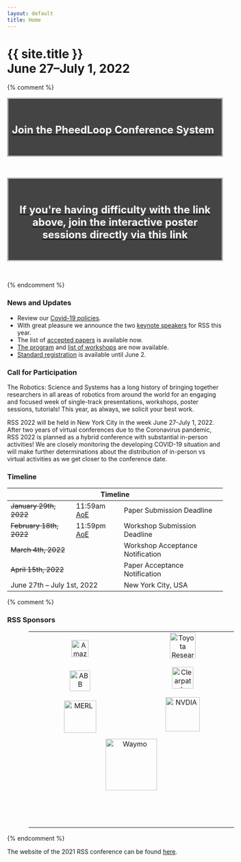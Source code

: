 ```yaml
---
layout: default
title: Home
---
```

<h1 class="page-title">{{ site.title }}<br>
June 27&ndash;July 1, 2022</h1>



{% comment %}
<center>
<table width="100%" style="border: solid #aaa 3px; background:#444;">
<tr><td>
<br />
<h2><b><center><a href="https://pheedloop.com/rss2021/virtual/"><span style="color: #fff">Join the PheedLoop Conference System</span></a></center></b></h2>
<br />
</td></tr>
</table>
</center>
<br>

<center>
<table width="100%" style="border: solid #aaa 3px; background:#444;">
<tr><td>
<br />
<h2><b><center><a href="https://gather.town/invite?token=XEJwMZnl"><span style="color: #fff">
If you're having difficulty with the link above, 
join the interactive poster sessions directly via this link</span></a></center></b></h2>
<br />
</td></tr>
</table>
</center>
<br>




<center>
<div id="player"></div>
</center>

<script>

// 2. This code loads the IFrame Player API code asynchronously.
var tag = document.createElement('script');

tag.src = "https://www.youtube.com/iframe_api";
var firstScriptTag = document.getElementsByTagName('script')[0];
firstScriptTag.parentNode.insertBefore(tag, firstScriptTag);

// 3. This function creates an <iframe> (and YouTube player)
//    after the API code downloads.
var player;
function onYouTubeIframeAPIReady() {
    player = new YT.Player('player', {
        height: '390',
        width: '640',
        playerVars: {
            'autoplay': 0
        },
        videoId: 'QiHMAYQ_iz0',
        events: {
            'onReady': onPlayerReady
        }
    });
}

// 4. The API will call this function when the video player is ready.
function onPlayerReady(event) {
    //player.setPlaybackRate(1.0);
    //event.target.playVideo();
}

</script>

{% endcomment %}





### News and Updates
* Review our [Covid-19 policies](attending/covid/).
* With great pleasure we announce the two [keynote speakers](program/keynote/) for RSS this year.
* The list of [accepted papers](program/papers/) is available now.
* [The program](program/overview/) and [list of workshops](program/workshops/) are now available.
* [Standard registration](attending/registration/) is available until June 2.


### Call for Participation
The Robotics: Science and Systems has a long history of bringing together
researchers in all areas of robotics from around the world for an engaging and
focused week of single-track presentations, workshops, poster sessions,
tutorials! This year, as always, we solicit your best work.

RSS 2022 will be held in New York City in the week June 27-July 1, 2022.  After two years of virtual conferences due to the Coronavirus pandemic, RSS 2022 is planned as a hybrid conference with substantial in-person activities! We are closely monitoring the developing COVID-19 situation and will make further determinations about the distribution of in-person vs virtual activities as we get closer to the conference date.


### Timeline

<table class="table">
    <thead>
      <tr>
        <th colspan="3">Timeline</th>
      </tr>
    </thead>
    <tbody>
      <tr>
        <td><strike>January 29th, 2022</strike></td>
        <td>11:59am <a href="https://time.is/Anywhere_on_Earth">AoE</a></td>
        <td>Paper Submission Deadline</td>
      </tr>
      <tr>
        <td><strike>February 18th, 2022</strike></td>
        <td>11:59pm <a href="https://time.is/Anywhere_on_Earth">AoE</a></td>
        <td>Workshop Submission Deadline</td>
      </tr>
      <tr>
      <td colspan="2"><strike>March 4th, 2022</strike></td>
        <td>Workshop Acceptance Notification</td>
      </tr>
      <tr>
        <td colspan="2"><strike>April 15th, 2022</strike></td>
        <td>Paper Acceptance Notification</td>
      </tr>
      <tr>
        <td colspan="2">June 27th &ndash; July 1st, 2022</td>
        <td>New York City, USA</td>
      </tr>
    </tbody>
  </table>

{% comment %}

### RSS Sponsors


<table width="75%" style="margin-left: 10%; margin-right: auto;">
<tr>
<td style="width: 20%; text-align: center;">
<a href="https://www.amazon.science/">
  <img height="40px" src="{{ site.baseurl }}/images/sponsors/amazon_logo_RGB.png"
       alt="Amazon Robotics"/></a>
</td>
<td style="width: 20%; text-align: center; padding-bottom: 18px;">
<a href="http://www.tri.global/">
  <img height="60px" src="{{ site.baseurl }}/images/sponsors/tri.png"
       alt="Toyota Research Institute"/> </a>
</td>
</tr>
<tr>

<td style="text-align: center;">
<a href="https://global.abb/">
  <img height="48px;" src="{{ site.baseurl }}/images/sponsors/abblogo.png"
       alt="ABB"/> </a>
</td>

<td style="text-align: center; padding-bottom: 18px;">
<a href="https://clearpathrobotics.com/">
  <img height="50px;" src="{{ site.baseurl }}/images/sponsors/Clearpath-Logo-Q309---Short-Run_Colour_Trans.png"
       alt="Clearpath Robotics"/> </a>
</td>
</tr>

<tr>
<td style="text-align: center;">
<a href="https://www.merl.com/">
  <img height="75px" src="{{ site.baseurl }}/images/sponsors/merl.png"
       alt="MERL"/> </a>
</td>
<td style="text-align: center; padding-bottom: 15px;">
<a href="https://www.nvidia.com/en-us/research/">
  <img height="80px" src="{{ site.baseurl }}/images/sponsors/nvidia.png"
       alt="NVDIA"/> </a>
</td>
</tr>

<tr>
<td style="text-align: center;" colspan=2>
<a href="https://waymo.com/">
  <img width="120px" src="{{ site.baseurl }}/images/sponsors/Waymo.png"
       alt="Waymo"/> </a>
</td>
</tr>


<tr>
<td style="padding-bottom:60px;">
&nbsp;
</td>
</tr>

</table>

{% endcomment %}

The website of the 2021 RSS conference can be found [here](https://roboticsconference.org/2021/).
